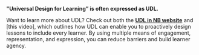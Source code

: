**"Universal Design for Learning” is often expressed as UDL.**

Want to learn more about UDL? Check out both the [**UDL in NB website**](https://udl.nbed.ca/) and \[this video], which outlines how UDL can enable you to proactively design lessons to include every learner. By using multiple means of engagement, representation, and expression, you can reduce barriers and build learner agency.

